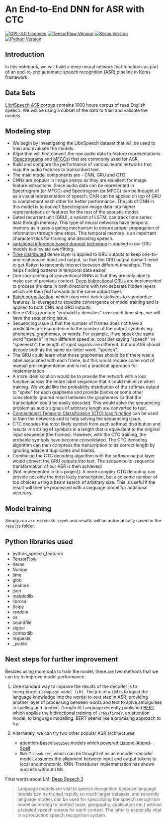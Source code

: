 # An End-to-End DNN for ASR with CTC
[![GPL-3.0 Licensed](https://img.shields.io/badge/License-GPL3.0-blue.svg?style=flat)](https://opensource.org/licenses/GPL-3.0) [![TensorFlow Version](https://img.shields.io/badge/Tensorflow-1.4+-blue.svg)](https://www.tensorflow.org/) [![Keras Version](https://img.shields.io/badge/Keras-2.0+-blue.svg)](https://keras.io/) [![Python Version](https://img.shields.io/badge/Python-3.x-blue.svg)](https://www.python.org/) 

## Introduction
In this notebook, we will build a deep neural network that functions as part of an end-to-end automatic speech recognition (ASR) pipeline in Keras framework.

## Data Sets 
[LibriSpeech ASR corpus](http://www.openslr.org/12) contains 1000 hours corpus of read English speech. We will be using a subset of the data to train and validate the models.

## Modeling step
- We begin by investigating the LibriSpeech dataset that will be used to train and evaluate the models. 
- Algorithm will first convert the raw audio data to feature representations ([Spectrograms](https://www.youtube.com/watch?v=_FatxGN3vAM) and [MFCCs](https://en.wikipedia.org/wiki/Mel-frequency_cepstrum)) that are commonly used for ASR. 
- Build and compare the performance of various neural networks that map the audio features to transcribed text. 
- The main model components are - CNN, GRU and CTC. 
- CNNs are popular in image analys as they are excellent for image feature extractions. Since audio data can be represented in Spectrogram (or MFCC) and Spectrogram (or MFCC) can be thought of as a visual representation of speech, CNN can be applied on top of GRU to complement each other for better performance. The job of CNN in this model is to convert Spectrogram image data into higher representations or features for the rest of the acoustic model. 
- Gated recurrent unit (GRU), a variant of LSTM, can track time series data through memory. This type of neural networks have temporal memory as it uses a gating mechanism to ensure proper propagation of information through time steps. This temporal memory is an important characteristics for training and decoding speech.
- [variational inference based dropout technique](http://arxiv.org/abs/1512.05287) is applied in our GRU models to alleviate overfitting.
- [Time distributed](https://keras.io/layers/wrappers/) dense layer is applied to GRU outputs to keep one-to-one relations on input and output, so that the GRU output doesn't need to get flatten to randomly interact between different timesteps. This helps finding patterns in temporal data easier. 
- One shortcoming of conventional RNNs is that they are only able to make use of previous context. [Deep bidirectional GRUs](https://www.cs.toronto.edu/~graves/asru_2013.pdf) are implemented to process the data in both directions with two separate hidden layers which are then fed forwards to the same output layer.
- [Batch normalization](https://arxiv.org/pdf/1510.01378.pdf), which uses mini-batch statistics to standardize features, is leveraged to expedite convergence of model training and is applied to both CNN and GRU outputs.
- Since GRUs produce "probability densities" over each time step, we will have the sequencing issue. 
- Sequencing issue is that the number of frames does not have a predictible correspondence to the number of the output symbols eg. phonemes, graphemes, or words. For example, if we speak the same word "speech" in two different speed ie. consider saying "speech" vs "speeeech", the length of input signals are different, but our ASR should decode both as the same six-letter word, "speech".
- The GRU could learn what those graphemes should be if there was a label associated with each frame, but this would require some sort of manual pre-segmentation and is not a practical approach for implementation. 
- A more ideal solution would be to provide the network with a loss function across the entire label sequence that it could minimize when training. We would like the probability distribution of the softmax output to "spike" for each grapheme and provide blanks or some other consistently ignored result between the graphemes so that the transcription could be easily decoded. This would solve the sequencing problem as audio signals of arbitrary length are converted to text.
- [Connectionist Temporal Classification (CTC) loss function](http://www.cs.toronto.edu/~graves/icml_2006.pdf) can be used to train the networks and to help solving the sequencing issue.
- CTC decodes the most likely symbol from each softmax distribution and results in a string of symbols in a length that is equivalent to the original input sequence (the frames). However, with the CTC training, the probable symbols have become consolidated. The CTC decoding algorithm can then compress the transcription to its correct length by ignoring adjacent duplicates and blanks.
- Combining the CTC decoding algorithm with the softmax output layer would convert the GRU outputs into text. The sequence-to-sequence transformation of our ASR is then achieved! 
- [Not implemented in this project]: A more complex CTC decoding can provide not only the most likely transcription, but also some number of top choices using a beam search of arbitrary size. This is useful if the result will then be processed with a language model for additional accuracy. 


## Model training
Simply run `asr_notebook.ipynb` and results will be automatically saved in the `results` folder.

## Python libraries used

* python_speech_features
* TensorFlow
* Keras
* Numpy
* time
* glob
* seaborn
* json
* matplotlib
* librosa
* Scipy
* random
* os
* soundfile
* signal
* contextlib
* requests
* \_pickle

## Next steps for further improvement
Besides using more data to train the model, there are two methods that we can try to improve model performance.
1. One standard way to improve the results of the decoder is to incorporate a `language model (LM)`. The job of a LM is to inject the language knowledge into the words-to-text step in ASR, providing another layer of processing between words and text to solve ambiguities in spelling and context. Google AI Language recently published [BERT]( https://arxiv.org/abs/1810.04805) which applies the bidirectional training of `Transformer`, an attention model, to language modelling. BERT seems like a promising approach to try.

2. Alternately, we can try two other popular ASR architectures:
    - attention-based `Seq2Seq` models which powered [Listend-Attend-Spell](https://arxiv.org/abs/1508.01211)
    - `RNN-Transducer`, which can be thought of as an encoder-decoder model, assumes the alignment between input and output tokens is local and monotonic. RNN-Transducer implementation has shown success without LMs.
    
Final words about LM: [Deep Speech 3](http://research.baidu.com/Blog/index-view?id=90)
>Language models are vital to speech recognition because language models can be trained rapidly on much larger datasets, and secondly language models can be used for specializing the speech recognition model according to context (user, geography, application etc.) without a labeled speech corpus for each context. The latter is especially vital in a production speech recognition system.
